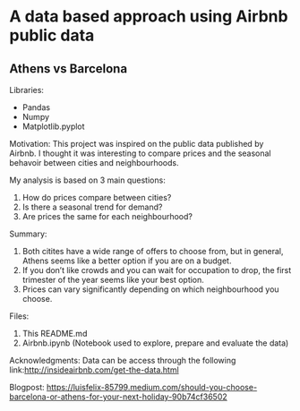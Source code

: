 # A data based approach using Airbnb public data
Athens vs Barcelona 
-----------------------------------
Libraries:
* Pandas
* Numpy
* Matplotlib.pyplot

Motivation:
This project was inspired on the public data published by Airbnb. I thought it was interesting to compare prices and the seasonal behavoir between cities and neighbourhoods.

My analysis is based on 3 main questions:

1. How do prices compare between cities?
2. Is there a seasonal trend for demand?
3. Are prices the same for each neighbourhood?

Summary:
1. Both citites have a wide range of offers to choose from, but in general, Athens seems like a better option if you are on a budget.
2. If you don’t like crowds and you can wait for occupation to drop, the first trimester of the year seems like your best option. 
3. Prices can vary significantly depending on which neighbourhood you choose. 

Files:
1. This README.md
2. Airbnb.ipynb (Notebook used to explore, prepare and evaluate the data)

Acknowledgments:
Data can be access through the following link:http://insideairbnb.com/get-the-data.html

Blogpost: https://luisfelix-85799.medium.com/should-you-choose-barcelona-or-athens-for-your-next-holiday-90b74cf36502
